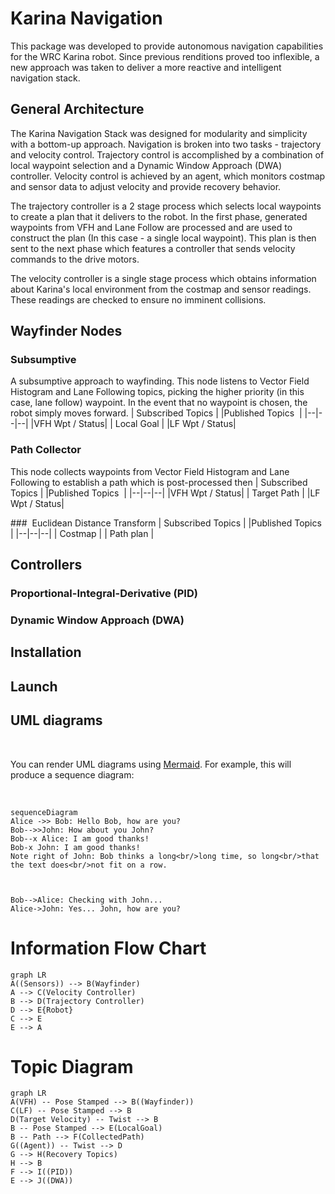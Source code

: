 # Karina Navigation
This package was developed to provide autonomous navigation capabilities for the WRC Karina robot. Since previous renditions proved too inflexible, a new approach was taken to deliver a more reactive and intelligent navigation stack.

## General Architecture
The Karina Navigation Stack was designed for modularity and simplicity with a bottom-up approach. Navigation is broken into two tasks - trajectory and velocity control. Trajectory control is accomplished by a combination of local waypoint selection and a Dynamic Window Approach (DWA) controller. Velocity control is achieved by an agent, which monitors costmap and sensor data to adjust velocity and provide recovery behavior.

The trajectory controller is a 2 stage process which selects local waypoints to create a plan that it delivers to the robot. In the first phase, generated waypoints from VFH and Lane Follow are processed and are used to construct the plan (In this case - a single local waypoint). This plan is then sent to the next phase which features a controller that sends velocity commands to the drive motors.

The velocity controller is a single stage process which obtains information about Karina's local environment from the costmap and sensor readings. These readings are checked to ensure no imminent collisions.

## Wayfinder Nodes
### Subsumptive
A subsumptive approach to wayfinding. This node listens to Vector Field Histogram and Lane Following topics, picking the higher priority (in this case, lane follow) waypoint. In the event that no waypoint is chosen, the robot simply moves forward.
| Subscribed Topics  | |Published Topics  |
|--|--|--|
|VFH Wpt / Status|  | Local Goal |
|LF Wpt / Status|

### Path Collector
This node collects waypoints from Vector Field Histogram and Lane Following to establish a path which is post-processed then
| Subscribed Topics  | |Published Topics  |
|--|--|--|
|VFH Wpt / Status|  | Target Path |
|LF Wpt / Status|

###  Euclidean Distance Transform
| Subscribed Topics | |Published Topics  |
|--|--|--|
| Costmap |  | Path plan |

## Controllers
### Proportional-Integral-Derivative (PID)
### Dynamic Window Approach (DWA)
## Installation
## Launch
## UML diagrams

 

You can render UML diagrams using [Mermaid](https://mermaidjs.github.io/). For example, this will produce a sequence diagram:

 

```mermaid
sequenceDiagram
Alice ->> Bob: Hello Bob, how are you?
Bob-->>John: How about you John?
Bob--x Alice: I am good thanks!
Bob-x John: I am good thanks!
Note right of John: Bob thinks a long<br/>long time, so long<br/>that the text does<br/>not fit on a row.

 

Bob-->Alice: Checking with John...
Alice->John: Yes... John, how are you?
```

# Information Flow Chart
```mermaid
graph LR
A((Sensors)) --> B(Wayfinder)
A --> C(Velocity Controller)
B --> D(Trajectory Controller)
D --> E{Robot}
C --> E
E --> A
```

# Topic Diagram
```mermaid
graph LR
A(VFH) -- Pose Stamped --> B((Wayfinder))
C(LF) -- Pose Stamped --> B
D(Target Velocity) -- Twist --> B
B -- Pose Stamped --> E(LocalGoal)
B -- Path --> F(CollectedPath)
G((Agent)) -- Twist --> D
G --> H(Recovery Topics)
H --> B
F --> I((PID))
E --> J((DWA))
```
